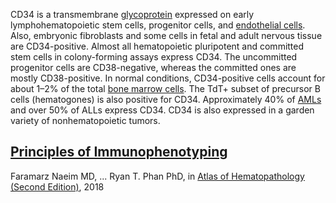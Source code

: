 
CD34 is a transmembrane [glycoprotein](https://www.sciencedirect.com/topics/medicine-and-dentistry/glycoprotein "Learn more about glycoprotein from ScienceDirect's AI-generated Topic Pages") expressed on early lymphohematopoietic stem cells, progenitor cells, and [endothelial cells](https://www.sciencedirect.com/topics/medicine-and-dentistry/endothelial-cell "Learn more about endothelial cells from ScienceDirect's AI-generated Topic Pages"). Also, embryonic fibroblasts and some cells in fetal and adult nervous tissue are CD34-positive. Almost all hematopoietic pluripotent and committed stem cells in colony-forming assays express CD34. The uncommitted progenitor cells are CD38-negative, whereas the committed ones are mostly CD38-positive. In normal conditions, CD34-positive cells account for about 1–2% of the total [bone marrow cells](https://www.sciencedirect.com/topics/medicine-and-dentistry/bone-marrow-cell "Learn more about bone marrow cells from ScienceDirect's AI-generated Topic Pages"). The TdT+ subset of precursor B cells (hematogones) is also positive for CD34. Approximately 40% of [AMLs](https://www.sciencedirect.com/topics/medicine-and-dentistry/acute-myelogenous-leukemia "Learn more about AMLs from ScienceDirect's AI-generated Topic Pages") and over 50% of ALLs express CD34. CD34 is also expressed in a garden variety of nonhematopoietic tumors. 
## [Principles of Immunophenotyping](https://www.sciencedirect.com/science/article/pii/B9780128098431000024)

Faramarz Naeim MD, ... Ryan T. Phan PhD, in [Atlas of Hematopathology (Second Edition)](https://www.sciencedirect.com/book/9780128098431/atlas-of-hematopathology), 2018